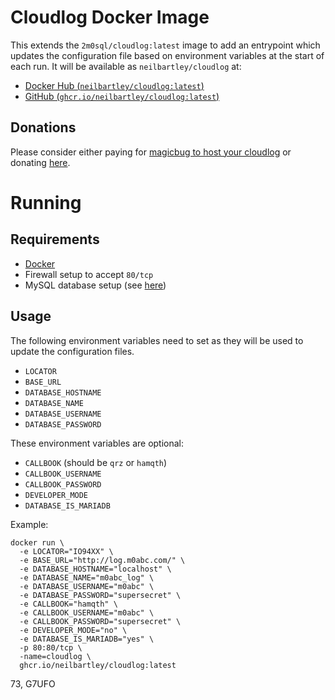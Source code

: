 # Cloudlog Docker Image

This extends the `2m0sql/cloudlog:latest` image to add an entrypoint which updates the configuration file based on environment variables at the start of each run. It will be available as `neilbartley/cloudlog` at:

* [Docker Hub (`neilbartley/cloudlog:latest`)](https://hub.docker.com/r/neilbartley/cloudlog)
* [GitHub (`ghcr.io/neilbartley/cloudlog:latest`)](https://github.com/neilbartley/ysfreflector/pkgs/container/cloudlog)

## Donations

Please consider either paying for [magicbug to host your cloudlog](https://github.com/magicbug/Cloudlog#want-cloudlog-hosting) or donating [here](https://github.com/magicbug/Cloudlog#patreons--donors).

# Running

## Requirements

* [Docker](https://docs.docker.com/install/)
* Firewall setup to accept `80/tcp`
* MySQL database setup (see [here](https://github.com/magicbug/Cloudlog/wiki/Installation#4-create-a-sql-database-and-user))

## Usage

The following environment variables need to set as they will be used to update the configuration files.

* `LOCATOR`
* `BASE_URL`
* `DATABASE_HOSTNAME`
* `DATABASE_NAME`
* `DATABASE_USERNAME`
* `DATABASE_PASSWORD`

These environment variables are optional:

* `CALLBOOK` (should be `qrz` or `hamqth`)
* `CALLBOOK_USERNAME`
* `CALLBOOK_PASSWORD`
* `DEVELOPER_MODE`
* `DATABASE_IS_MARIADB`

Example:

```
docker run \
  -e LOCATOR="IO94XX" \
  -e BASE_URL="http://log.m0abc.com/" \
  -e DATABASE_HOSTNAME="localhost" \
  -e DATABASE_NAME="m0abc_log" \
  -e DATABASE_USERNAME="m0abc" \
  -e DATABASE_PASSWORD="supersecret" \
  -e CALLBOOK="hamqth" \
  -e CALLBOOK_USERNAME="m0abc" \
  -e CALLBOOK_PASSWORD="supersecret" \
  -e DEVELOPER_MODE="no" \
  -e DATABASE_IS_MARIADB="yes" \
  -p 80:80/tcp \
  -name=cloudlog \
  ghcr.io/neilbartley/cloudlog:latest
```

73, G7UFO
